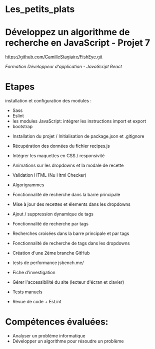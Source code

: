 # Les_petits_plats

# Développez un algorithme de recherche en JavaScript - Projet 7
https://github.com/CamilleStagiaire/FishEye.git

*Formation Développeur d'application - JavaScript React*

# Etapes
 installation et configuration des modules :
- Sass
- Eslint
- les modules JavaScript: intégrer les instructions import et export
- bootstrap

* Installation du projet / Initialisation de package.json et .gitignore

* Récupération des données du fichier recipes.js

* Intégrer les maquettes en CSS / responsivité

* Animations sur les dropdowns et la modale de recette

* Validation HTML (Nu Html Checker)

* Algorigrammes 

* Fonctionnalité de recherche dans la barre principale

* Mise à jour des recettes et élements dans les dropdowns

* Ajout / suppression dynamique de tags

* Fonctionnalité de recherche par tags

* Recherches croisées dans la barre principale et par tags

* Fonctionnalité de recherche de tags dans les dropdowns

* Création d'une 2ème branche GitHub

* tests de performance jsbench.me/

* Fiche d'investigation 

* Gérer l'accessibilité du site (lecteur d'écran et clavier)

* Tests manuels

* Revue de code + EsLint

# Compétences évaluées:

- Analyser un problème informatique
- Développer un algorithme pour résoudre un problème